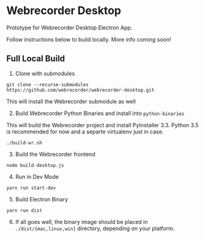 # Webrecorder Desktop

Prototype for Webrecorder Desktop Electron App.

Follow instructions below to build locally. More info coming soon!


## Full Local Build

1) Clone with submodules

```
git clone --recurse-submodules https://github.com/webrecorder/webrecorder-desktop.git

```

This will install the Webrecorder submodule as well

2) Build Webrecorder Python Binaries and install into `python-binaries`

This will build the Webrecorder project and install PyInstaller 3.3.
Python 3.5 is recommended for now and a separte virtualenv just in case.


```
./build-wr.sh
```

3) Build the Webrecorder frontend

```
node build-desktop.js
```

4) Run in Dev Mode

```
yarn run start-dev
```

5) Build Electron Binary


```
yarn run dist
```

6) If all goes well, the binary image should be placed in ``./dist/{mac,linux,win}`` directory, depending on your platform.


